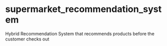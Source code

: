 # supermarket_recommendation_system
Hybrid Recommendation System that recommends products before the customer checks out
